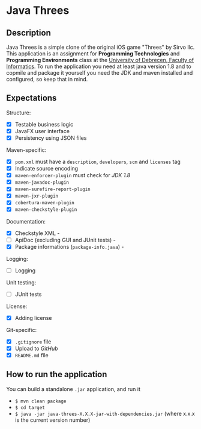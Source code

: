 Java Threes
======
Description
-----------
Java Threes is a simple clone of the original iOS game "Threes" by Sirvo llc.
This application is an assignment for **Programming Technologies** and **Programming Environments** class at the [University of Debrecen, Faculty of Informatics](http://www.inf.unideb.hu/).
To run the application you need at least java version 1.8 and to copmile and package it yourself you need the JDK and maven installed and configured, so keep that in mind.

Expectations
------------
Structure:
- [x] Testable business logic
- [x] JavaFX user interface
- [x] Persistency using JSON files

Maven-specific:
- [x] `pom.xml` must have a `description`, `developers`, `scm` and `licenses` tag
- [x] Indicate source encoding
- [x] `maven-enforcer-plugin` must check for *JDK 1.8*
- [x] `maven-javadoc-plugin`
- [x] `maven-surefire-report-plugin` 
- [x] `maven-jxr-plugin`
- [x] `cobertura-maven-plugin`
- [x] `maven-checkstyle-plugin`

Documentation:
- [x] Checkstyle XML - 
- [ ] ApiDoc (excluding GUI and JUnit tests) - 
- [x] Package informations (`package-info.java`) - 

Logging:
- [ ] Logging

Unit testing:
- [ ] JUnit tests

License:
- [x] Adding license 

Git-specific:
- [x] `.gitignore` file
- [x] Upload to *GitHub*
- [x] `README.md` file

How to run the application
--------------------------
You can build a standalone `.jar` application, and run it
- `$ mvn clean package`
- `$ cd target`
- `$ java -jar java-threes-X.X.X-jar-with-dependencies.jar` (where x.x.x is the current version number)